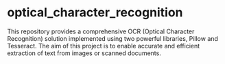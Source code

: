 # optical_character_recognition
This repository provides a comprehensive OCR (Optical Character Recognition) solution implemented using two powerful libraries, Pillow and Tesseract. The aim of this project is to enable accurate and efficient extraction of text from images or scanned documents.
